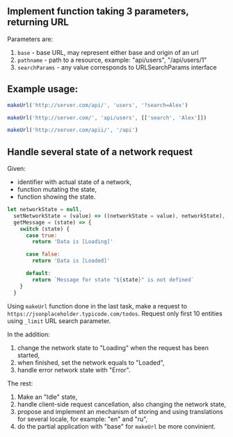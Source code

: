 ## Implement function taking 3 parameters, returning URL

Parameters are:

1. `base` - base URL, may represent either base and origin of an url
2. `pathname` - path to a resource, example: "api/users", "/api/users/1"
3. `searchParams` - any value corresponds to URLSearchParams interface

## Example usage:

```javascript
makeUrl('http://server.com/api/', 'users', '?search=Alex')

makeUrl('http://server.com/', 'api/users', [['search', 'Alex']])

makeUrl('http://server.com/apii/', '/api')
```

## Handle several state of a network request

Given:

- identifier with actual state of a network,
- function mutating the state,
- function showing the state.

```js
let networkState = null,
  setNetworkState = (value) => ((networkState = value), networkState),
  getMessage = (state) => {
    switch (state) {
      case true:
        return 'Data is [Loading]'

      case false:
        return 'Data is [Loaded]'

      default:
        return `Message for state "${state}" is not defined`
    }
  }
```

Using `makeUrl` function done in the last task, make a request to `https://jsonplaceholder.typicode.com/todos`. Request only first 10 entities using `_limit` URL search parameter.

In the addition:

1. change the network state to "Loading" when the request has been started,
2. when finished, set the network equals to "Loaded",
3. handle error network state with "Error".

The rest:

1. Make an "Idle" state,
2. handle client-side request cancellation, also changing the network state,
3. propose and implement an mechanism of storing and using translations for several locale, for example: "en" and "ru",
4. do the partial application with "base" for `makeUrl` be more convinient.
